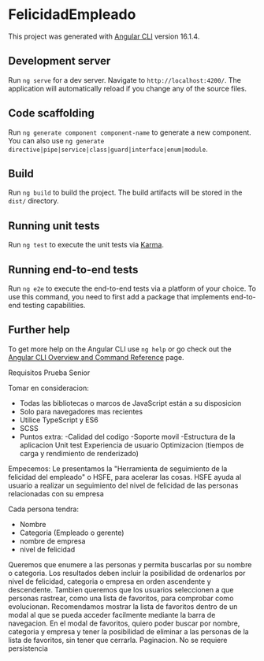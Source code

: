 # FelicidadEmpleado

This project was generated with [Angular CLI](https://github.com/angular/angular-cli) version 16.1.4.

## Development server

Run `ng serve` for a dev server. Navigate to `http://localhost:4200/`. The application will automatically reload if you change any of the source files.

## Code scaffolding

Run `ng generate component component-name` to generate a new component. You can also use `ng generate directive|pipe|service|class|guard|interface|enum|module`.

## Build

Run `ng build` to build the project. The build artifacts will be stored in the `dist/` directory.

## Running unit tests

Run `ng test` to execute the unit tests via [Karma](https://karma-runner.github.io).

## Running end-to-end tests

Run `ng e2e` to execute the end-to-end tests via a platform of your choice. To use this command, you need to first add a package that implements end-to-end testing capabilities.

## Further help

To get more help on the Angular CLI use `ng help` or go check out the [Angular CLI Overview and Command Reference](https://angular.io/cli) page.

Requisitos Prueba Senior

Tomar en consideracion:
- Todas las bibliotecas o marcos de JavaScript están a su disposicion
- Solo para navegadores mas recientes
- Utilice TypeScript y ES6
- SCSS
- Puntos extra:
    -Calidad del codigo
    -Soporte movil
    -Estructura de la aplicacion
    Unit test
    Experiencia de usuario
    Optimizacion (tiempos de carga y rendimiento de renderizado)

Empecemos:
Le presentamos la "Herramienta de seguimiento de la felicidad del empleado" o HSFE, para acelerar las cosas.
HSFE ayuda al usuario a realizar un seguimiento del nivel de felicidad de las personas relacionadas con su empresa

Cada persona tendra:
- Nombre
- Categoria (Empleado o gerente)
- nombre de empresa
- nivel de felicidad

Queremos que enumere a las personas y permita buscarlas por su nombre o categoria. Los resultados deben incluir la posibilidad de ordenarlos por nivel de felicidad, categoria o empresa en orden ascendente y descendente.
Tambien queremos que los usuarios seleccionen a que personas rastrear, como una lista de favoritos, para comprobar como evolucionan. Recomendamos mostrar la lista de favoritos dentro de un modal al que se pueda acceder facilmente mediante la barra de navegacion.
En el modal de favoritos, quiero poder buscar por nombre, categoria y empresa y tener la posibilidad de eliminar a las personas de la lista de favoritos, sin tener que cerrarla.
Paginacion.
No se requiere persistencia

